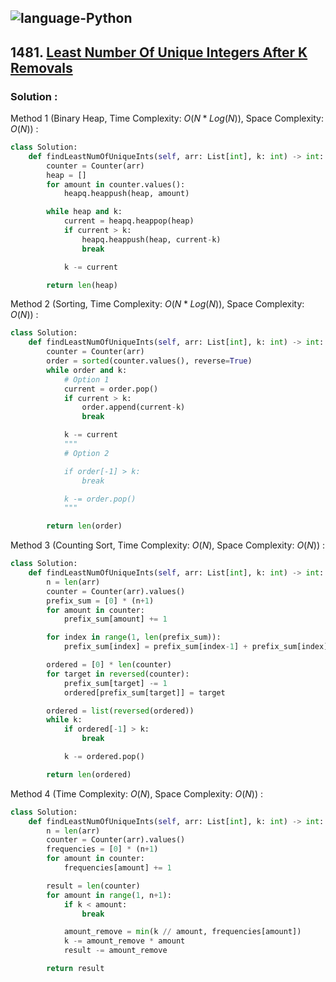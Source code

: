 ![language-Python](https://img.shields.io/badge/Python-ffd43b?style=for-the-badge&logo=PYTHON)
---

## 1481. [Least Number Of Unique Integers After K Removals](https://leetcode.com/problems/least-number-of-unique-integers-after-k-removals)

### Solution :

Method 1 (Binary Heap, Time Complexity: $O(N*Log(N))$, Space Complexity: $O(N)$) :
```python
class Solution:
    def findLeastNumOfUniqueInts(self, arr: List[int], k: int) -> int:
        counter = Counter(arr)
        heap = []
        for amount in counter.values():
            heapq.heappush(heap, amount)

        while heap and k:
            current = heapq.heappop(heap)
            if current > k:
                heapq.heappush(heap, current-k)
                break

            k -= current

        return len(heap)
```

Method 2 (Sorting, Time Complexity: $O(N*Log(N))$, Space Complexity: $O(N)$) :
```python
class Solution:
    def findLeastNumOfUniqueInts(self, arr: List[int], k: int) -> int:
        counter = Counter(arr)
        order = sorted(counter.values(), reverse=True)
        while order and k:
            # Option 1
            current = order.pop()
            if current > k:
                order.append(current-k)
                break

            k -= current
            """
            # Option 2

            if order[-1] > k:
                break

            k -= order.pop()
            """

        return len(order)
```

Method 3 (Counting Sort, Time Complexity: $O(N)$, Space Complexity: $O(N)$) :
```python
class Solution:
    def findLeastNumOfUniqueInts(self, arr: List[int], k: int) -> int:
        n = len(arr)
        counter = Counter(arr).values()
        prefix_sum = [0] * (n+1)
        for amount in counter:
            prefix_sum[amount] += 1

        for index in range(1, len(prefix_sum)):
            prefix_sum[index] = prefix_sum[index-1] + prefix_sum[index]

        ordered = [0] * len(counter)
        for target in reversed(counter):
            prefix_sum[target] -= 1
            ordered[prefix_sum[target]] = target

        ordered = list(reversed(ordered))
        while k:
            if ordered[-1] > k:
                break

            k -= ordered.pop()

        return len(ordered)
```

Method 4 (Time Complexity: $O(N)$, Space Complexity: $O(N)$) :
```python
class Solution:
    def findLeastNumOfUniqueInts(self, arr: List[int], k: int) -> int:
        n = len(arr)
        counter = Counter(arr).values()
        frequencies = [0] * (n+1)
        for amount in counter:
            frequencies[amount] += 1

        result = len(counter)
        for amount in range(1, n+1):
            if k < amount:
                break

            amount_remove = min(k // amount, frequencies[amount])
            k -= amount_remove * amount
            result -= amount_remove

        return result
```
